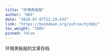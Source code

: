 ```yaml
---
title: "环境黑板报"
author: "805"
date: "2018-07-07T22:29:43Z"
link: "https://bookdown.org/yufree/hjhbb/"
toc_weight: "100%"
pinned: false
---
```


环境黑板报的文章存档
